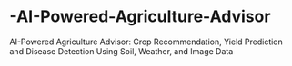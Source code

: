 # -AI-Powered-Agriculture-Advisor
 AI-Powered Agriculture Advisor: Crop Recommendation, Yield Prediction and Disease Detection Using Soil, Weather, and Image Data 
